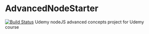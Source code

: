 # AdvancedNodeStarter
[![Build Status](https://travis-ci.org/Darking360/AdvancedNode.svg?branch=master)](https://travis-ci.org/Darking360/AdvancedNode)
Udemy nodeJS advanced concepts project for Udemy course
